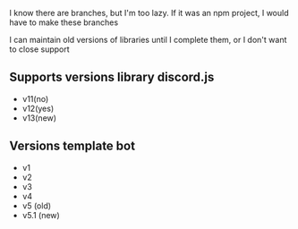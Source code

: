 I know there are branches, but I'm too lazy.  If it was an npm project, I would have to make these branches

I can maintain old versions of libraries until I complete them, or I don't want to close support

## Supports versions library discord.js
* v11(no)
* v12(yes)
* v13(new)

## Versions template bot
* v1
* v2
* v3
* v4
* v5 (old)
* v5.1 (new)
